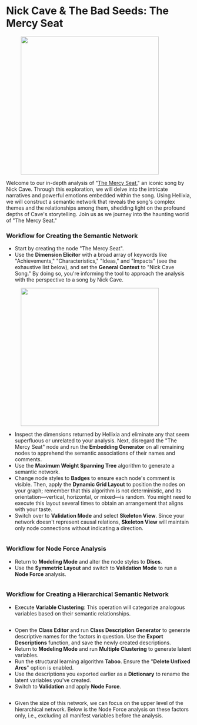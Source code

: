 # Nick Cave & The Bad Seeds: The Mercy Seat

<figure><img src="https://res.cloudinary.com/dvr3obmlj/image/upload/v1690398025/MercySeat_ogihek.png" alt="" width="375"><figcaption></figcaption></figure>

Welcome to our in-depth analysis of "[The Mercy Seat](https://www.youtube.com/watch?v=Ahr4KFl79WI\&ab\_channel=NickCaveandtheBadSeeds)," an iconic song by Nick Cave. Through this exploration, we will delve into the intricate narratives and powerful emotions embedded within the song. Using Hellixia, we will construct a semantic network that reveals the song's complex themes and the relationships among them, shedding light on the profound depths of Cave's storytelling. Join us as we journey into the haunting world of "The Mercy Seat."

### Workflow for Creating the Semantic Network

* Start by creating the node "Τhe Mercy Seat". &#x20;
* Use the **Dimension Elicitor** with a broad array of keywords like "Achievements," "Characteristics," "Ideas," and "Impacts" (see the exhaustive list below), and set the **General Context** to "Nick Cave Song." By doing so, you're informing the tool to approach the analysis with the perspective to a song by Nick Cave.

<figure><img src="https://res.cloudinary.com/dvr3obmlj/image/upload/v1690399412/MercySeat-KW_qk2ted.png" alt="" width="375"><figcaption></figcaption></figure>

* Inspect the dimensions returned by Hellixia and eliminate any that seem superfluous or unrelated to your analysis. Next, disregard the "The Mercy Seat" node and run the **Embedding Generator** on all remaining nodes to apprehend the semantic associations of their names and comments.
* Use the **Maximum Weight Spanning Tree** algorithm to generate a semantic network.&#x20;
* Change node styles to **Badges** to ensure each node's comment is visible. Then, apply the **Dynamic Grid Layout** to position the nodes on your graph; remember that this algorithm is not deterministic, and its orientation—vertical, horizontal, or mixed—is random. You might need to execute this layout several times to obtain an arrangement that aligns with your taste.
* Switch over to **Validation Mode** and select **Skeleton View**. Since your network doesn't represent causal relations, **Skeleton View** will maintain only node connections without indicating a direction.

<div data-full-width="true">

<figure><img src="https://res.cloudinary.com/dvr3obmlj/image/upload/v1690399502/Mercy_Seat-SN_bjkkzl.svg" alt=""><figcaption></figcaption></figure>

</div>

### Workflow for Node Force Analysis

* Return to **Modeling Mode** and alter the node styles to **Discs**.&#x20;
* Use the **Symmetric Layout** and switch to **Validation Mode** to run a **Node Force** analysis.

<figure><img src="https://res.cloudinary.com/dvr3obmlj/image/upload/v1690399502/Mercy_Seat-NF_j6rxxc.svg" alt=""><figcaption></figcaption></figure>

### Workflow for Creating a Hierarchical Semantic Network

* Execute **Variable Clustering**: This operation will categorize analogous variables based on their semantic relationships.

<figure><img src="https://res.cloudinary.com/dvr3obmlj/image/upload/v1690399501/Mercy_Seat-VC_yquele.svg" alt=""><figcaption></figcaption></figure>

* Open the **Class Editor** and run **Class Description Generator** to generate descriptive names for the factors in question. Use the **Export Descriptions** function, and save the newly created descriptions.
* Return to **Modeling Mode** and run **Multiple Clustering** to generate latent variables.&#x20;
* Run the structural learning algorithm **Taboo**. Ensure the "**Delete Unfixed Arcs**" option is enabled.
* Use the descriptions you exported earlier as a **Dictionary** to rename the latent variables you've created.
* Switch to **Validation** and apply **Node Force**.

<figure><img src="https://res.cloudinary.com/dvr3obmlj/image/upload/v1690399502/Mercy_Seat-HSN_wgn8sw.svg" alt=""><figcaption></figcaption></figure>

* Given the size of this network, we can focus on the upper level of the hierarchical network. Below is the Node Force analysis on these factors only, i.e., excluding all manifest variables before the analysis.&#x20;

<figure><img src="https://res.cloudinary.com/dvr3obmlj/image/upload/v1690399502/Mercy_Seat-HSN-L1_su9eya.svg" alt=""><figcaption></figcaption></figure>

